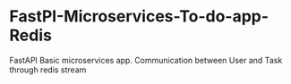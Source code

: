 # FastPI-Microservices-To-do-app-Redis
FastAPI Basic microservices app. Communication between User and Task through redis stream 
